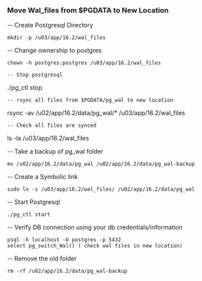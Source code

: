 ### Move Wal_files from $PGDATA to New Location

-- Create Postgresql Directory 
```
mkdir -p /u03/app/16.2/wal_files 
```
-- Change ownership to postgres
```
chown -h postgres:postgres /u03/app/16.2/wal_files

-- Stop postgresql
```
./pg_ctl stop

```
-- rsync all files from $PGDATA/pg_wal to new location
```
rsync -av /u02/app/16.2/data/pg_wal/* /u03/app/16.2/wal_files

```
-- Check all files are synced
```
ls -la  /u03/app/16.2/wal_files

-- Take a backup of pg_wal folder
```
mv /u02/app/16.2/data/pg_wal /u02/app/16.2/data/pg_wal-backup
```

-- Create a Symbolic link 
```
sudo ln -s /u03/app/16.2/wal_files/ /u02/app/16.2/data/pg_wal
```


-- Start Postgresql
```
./pg_ctl start
```

-- Verify DB connection using your db credentials/information
```
psql -h localhost -U postgres -p 5432
select pg_switch_Wal() ( check wal files in new location)
```

-- Remove the old folder
``` 
rm -rf /u02/app/16.2/data/pg_wal-backup
```
